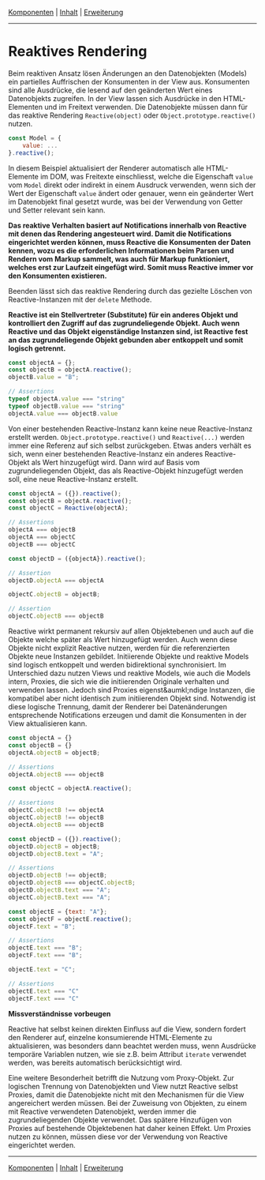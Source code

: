 [Komponenten](composite.md) | [Inhalt](README.md#reaktives-rendering) | [Erweiterung](extension.md)
- - -

# Reaktives Rendering

Beim reaktiven Ansatz l&ouml;sen &Auml;nderungen an den Datenobjekten (Models)
ein partielles Auffrischen der Konsumenten in der View aus. Konsumenten sind
alle Ausdr&uuml;cke, die lesend auf den ge&auml;nderten Wert eines Datenobjekts
zugreifen. In der View lassen sich Ausdr&uuml;cke in den HTML-Elementen und im
Freitext verwenden. Die Datenobjekte m&uuml;ssen dann f&uuml;r das reaktive
Rendering `Reactive(object)` oder `Object.prototype.reactive()` nutzen.

```javascript
const Model = {
    value: ...
}.reactive();
```

In diesem Beispiel aktualisiert der Renderer automatisch alle HTML-Elemente im
DOM, was Freitexte einschliesst, welche die Eigenschaft `value` vom `Model`
direkt oder indirekt in einem Ausdruck verwenden, wenn sich der Wert der
Eigenschaft `value` &auml;ndert oder genauer, wenn ein ge&auml;nderter Wert im
Datenobjekt final gesetzt wurde, was bei der Verwendung von Getter und Setter
relevant sein kann.

__Das reaktive Verhalten basiert auf Notifications innerhalb von Reactive mit
denen das Rendering angesteuert wird. Damit die Notifications eingerichtet
werden k&ouml;nnen, muss Reactive die Konsumenten der Daten kennen, wozu es die
erforderlichen Informationen beim Parsen und Rendern vom Markup sammelt, was
auch f&uuml;r Markup funktioniert, welches erst zur Laufzeit eingef&uuml;gt
wird. Somit muss Reactive immer vor den Konsumenten existieren.__

Beenden l&auml;sst sich das reaktive Rendering durch das gezielte L&ouml;schen
von Reactive-Instanzen mit der `delete` Methode.

__Reactive ist ein Stellvertreter (Substitute) f&uuml;r ein anderes Objekt und
kontrolliert den Zugriff auf das zugrundeliegende Objekt. Auch wenn Reactive und
das Objekt eigenst&auml;ndige Instanzen sind, ist Reactive fest an das
zugrundeliegende Objekt gebunden aber entkoppelt und somit logisch getrennt.__

```javascript
const objectA = {};
const objectB = objectA.reactive();
objectB.value = "B";

// Assertions
typeof objectA.value === "string"
typeof objectB.value === "string"
objectA.value === objectB.value
```

Von einer bestehenden Reactive-Instanz kann keine neue Reactive-Instanz
erstellt werden. `Object.prototype.reactive()` und `Reactive(...)` werden immer
eine Referenz auf sich selbst zur&uuml;ckgeben. Etwas anders verh&auml;lt es
sich, wenn einer bestehenden Reactive-Instanz ein anderes Reactive-Objekt als
Wert hinzugef&uuml;gt wird. Dann wird auf Basis vom zugrundeliegenden Objekt,
das als Reactive-Objekt hinzugef&uuml;gt werden soll, eine neue Reactive-Instanz
erstellt.

```javascript
const objectA = ({}).reactive();
const objectB = objectA.reactive();
const objectC = Reactive(objectA);

// Assertions
objectA === objectB
objectA === objectC
objectB === objectC

const objectD = ({objectA}).reactive();

// Assertion
objectD.objectA === objectA

objectC.objectB = objectB;

// Assertion
objectC.objectB === objectB
```

Reactive wirkt permanent rekursiv auf allen Objektebenen und auch auf die
Objekte welche sp&auml;ter als Wert hinzugef&uuml;gt werden. Auch wenn diese
Objekte nicht explizit Reactive nutzen, werden f&uuml;r die referenzierten
Objekte neue Instanzen gebildet. Initiierende Objekte und reaktive Models sind
logisch entkoppelt und werden bidirektional synchronisiert. Im Unterschied dazu
nutzen Views und reaktive Models, wie auch die Models intern, Proxies, die sich
wie die initiierenden Originale verhalten und verwenden lassen. Jedoch sind
Proxies eigenst&aumkl;ndige Instanzen, die kompatibel aber nicht identisch zum
initiierenden Objekt sind. Notwendig ist diese logische Trennung, damit der
Renderer bei Daten&auml;nderungen entsprechende Notifications erzeugen und damit
die Konsumenten in der View aktualisieren kann.

```javascript
const objectA = {}
const objectB = {}
objectA.objectB = objectB;

// Assertions
objectA.objectB === objectB

const objectC = objectA.reactive();

// Assertions
objectC.objectB !== objectA
objectC.objectB !== objectB
objectA.objectB === objectB

const objectD = ({}).reactive();
objectD.objectB = objectB;
objectD.objectB.text = "A";

// Assertions
objectD.objectB !== objectB;
objectD.objectB === objectC.objectB;
objectD.objectB.text === "A";
objectC.objectB.text === "A";

const objectE = {text: "A"};
const objectF = objectE.reactive();
objectF.text = "B";

// Assertions
objectE.text === "B";
objectF.text === "B";

objectE.text = "C";

// Assertions
objectE.text === "C"
objectF.text === "C"

```

__Missverst&auml;ndnisse vorbeugen__

Reactive hat selbst keinen direkten Einfluss auf die View, sondern fordert den
Renderer auf, einzelne konsumierende HTML-Elemente zu aktualisieren, was
besonders dann beachtet werden muss, wenn Ausdr&uuml;cke tempor&auml;re
Variablen nutzen, wie sie z.B. beim Attribut `iterate` verwendet werden, was
bereits automatisch ber&uuml;cksichtigt wird.

Eine weitere Besonderheit betrifft die Nutzung vom Proxy-Objekt. Zur logischen
Trennung von Datenobjekten und View nutzt Reactive selbst Proxies, damit die
Datenobjekte nicht mit den Mechanismen für die View angereichert werden
m&uuml;ssen. Bei der Zuweisung von Objekten, zu einem mit Reactive verwendeten
Datenobjekt, werden immer die zugrundeliegenden Objekte verwendet. Das
sp&auml;tere Hinzuf&uuml;gen von Proxies auf bestehende Objektebenen hat daher
keinen Effekt. Um Proxies nutzen zu k&ouml;nnen, m&uuml;ssen diese vor der
Verwendung von Reactive eingerichtet werden.



- - -

[Komponenten](composite.md) | [Inhalt](README.md#reaktives-rendering) | [Erweiterung](extension.md)
